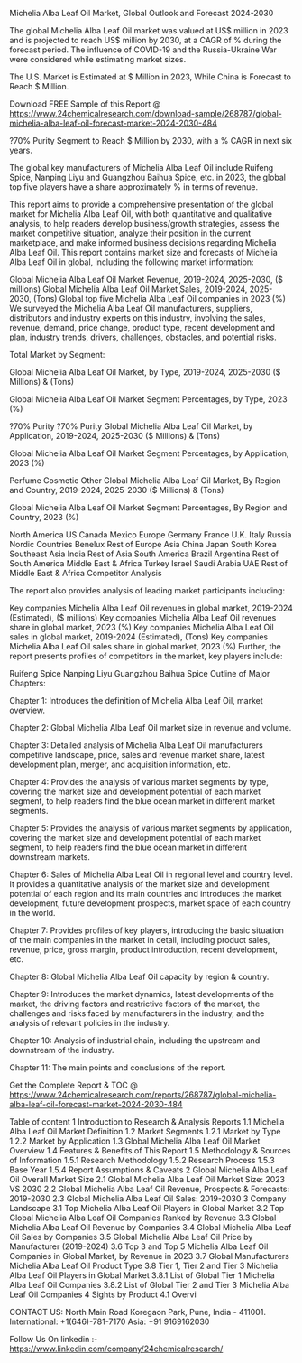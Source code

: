 Michelia Alba Leaf Oil Market, Global Outlook and Forecast 2024-2030

The global Michelia Alba Leaf Oil market was valued at US$ million in 2023 and is projected to reach US$ million by 2030, at a CAGR of % during the forecast period. The influence of COVID-19 and the Russia-Ukraine War were considered while estimating market sizes.

The U.S. Market is Estimated at $ Million in 2023, While China is Forecast to Reach $ Million.

Download FREE Sample of this Report @ https://www.24chemicalresearch.com/download-sample/268787/global-michelia-alba-leaf-oil-forecast-market-2024-2030-484

?70% Purity Segment to Reach $ Million by 2030, with a % CAGR in next six years.

The global key manufacturers of Michelia Alba Leaf Oil include Ruifeng Spice, Nanping Liyu and Guangzhou Baihua Spice, etc. in 2023, the global top five players have a share approximately % in terms of revenue.

This report aims to provide a comprehensive presentation of the global market for Michelia Alba Leaf Oil, with both quantitative and qualitative analysis, to help readers develop business/growth strategies, assess the market competitive situation, analyze their position in the current marketplace, and make informed business decisions regarding Michelia Alba Leaf Oil. This report contains market size and forecasts of Michelia Alba Leaf Oil in global, including the following market information:

Global Michelia Alba Leaf Oil Market Revenue, 2019-2024, 2025-2030, ($ millions)
Global Michelia Alba Leaf Oil Market Sales, 2019-2024, 2025-2030, (Tons)
Global top five Michelia Alba Leaf Oil companies in 2023 (%)
We surveyed the Michelia Alba Leaf Oil manufacturers, suppliers, distributors and industry experts on this industry, involving the sales, revenue, demand, price change, product type, recent development and plan, industry trends, drivers, challenges, obstacles, and potential risks.

Total Market by Segment:

Global Michelia Alba Leaf Oil Market, by Type, 2019-2024, 2025-2030 ($ Millions) & (Tons)

Global Michelia Alba Leaf Oil Market Segment Percentages, by Type, 2023 (%)

?70% Purity
?70% Purity
Global Michelia Alba Leaf Oil Market, by Application, 2019-2024, 2025-2030 ($ Millions) & (Tons)

Global Michelia Alba Leaf Oil Market Segment Percentages, by Application, 2023 (%)

Perfume
Cosmetic
Other
Global Michelia Alba Leaf Oil Market, By Region and Country, 2019-2024, 2025-2030 ($ Millions) & (Tons)

Global Michelia Alba Leaf Oil Market Segment Percentages, By Region and Country, 2023 (%)

North America
US
Canada
Mexico
Europe
Germany
France
U.K.
Italy
Russia
Nordic Countries
Benelux
Rest of Europe
Asia
China
Japan
South Korea
Southeast Asia
India
Rest of Asia
South America
Brazil
Argentina
Rest of South America
Middle East & Africa
Turkey
Israel
Saudi Arabia
UAE
Rest of Middle East & Africa
Competitor Analysis

The report also provides analysis of leading market participants including:

Key companies Michelia Alba Leaf Oil revenues in global market, 2019-2024 (Estimated), ($ millions)
Key companies Michelia Alba Leaf Oil revenues share in global market, 2023 (%)
Key companies Michelia Alba Leaf Oil sales in global market, 2019-2024 (Estimated), (Tons)
Key companies Michelia Alba Leaf Oil sales share in global market, 2023 (%)
Further, the report presents profiles of competitors in the market, key players include:

Ruifeng Spice
Nanping Liyu
Guangzhou Baihua Spice
Outline of Major Chapters:

Chapter 1: Introduces the definition of Michelia Alba Leaf Oil, market overview.

Chapter 2: Global Michelia Alba Leaf Oil market size in revenue and volume.

Chapter 3: Detailed analysis of Michelia Alba Leaf Oil manufacturers competitive landscape, price, sales and revenue market share, latest development plan, merger, and acquisition information, etc.

Chapter 4: Provides the analysis of various market segments by type, covering the market size and development potential of each market segment, to help readers find the blue ocean market in different market segments.

Chapter 5: Provides the analysis of various market segments by application, covering the market size and development potential of each market segment, to help readers find the blue ocean market in different downstream markets.

Chapter 6: Sales of Michelia Alba Leaf Oil in regional level and country level. It provides a quantitative analysis of the market size and development potential of each region and its main countries and introduces the market development, future development prospects, market space of each country in the world.

Chapter 7: Provides profiles of key players, introducing the basic situation of the main companies in the market in detail, including product sales, revenue, price, gross margin, product introduction, recent development, etc.

Chapter 8: Global Michelia Alba Leaf Oil capacity by region & country.

Chapter 9: Introduces the market dynamics, latest developments of the market, the driving factors and restrictive factors of the market, the challenges and risks faced by manufacturers in the industry, and the analysis of relevant policies in the industry.

Chapter 10: Analysis of industrial chain, including the upstream and downstream of the industry.

Chapter 11: The main points and conclusions of the report.

Get the Complete Report & TOC @ https://www.24chemicalresearch.com/reports/268787/global-michelia-alba-leaf-oil-forecast-market-2024-2030-484

Table of content
1 Introduction to Research & Analysis Reports
1.1 Michelia Alba Leaf Oil Market Definition
1.2 Market Segments
1.2.1 Market by Type
1.2.2 Market by Application
1.3 Global Michelia Alba Leaf Oil Market Overview
1.4 Features & Benefits of This Report
1.5 Methodology & Sources of Information
1.5.1 Research Methodology
1.5.2 Research Process
1.5.3 Base Year
1.5.4 Report Assumptions & Caveats
2 Global Michelia Alba Leaf Oil Overall Market Size
2.1 Global Michelia Alba Leaf Oil Market Size: 2023 VS 2030
2.2 Global Michelia Alba Leaf Oil Revenue, Prospects & Forecasts: 2019-2030
2.3 Global Michelia Alba Leaf Oil Sales: 2019-2030
3 Company Landscape
3.1 Top Michelia Alba Leaf Oil Players in Global Market
3.2 Top Global Michelia Alba Leaf Oil Companies Ranked by Revenue
3.3 Global Michelia Alba Leaf Oil Revenue by Companies
3.4 Global Michelia Alba Leaf Oil Sales by Companies
3.5 Global Michelia Alba Leaf Oil Price by Manufacturer (2019-2024)
3.6 Top 3 and Top 5 Michelia Alba Leaf Oil Companies in Global Market, by Revenue in 2023
3.7 Global Manufacturers Michelia Alba Leaf Oil Product Type
3.8 Tier 1, Tier 2 and Tier 3 Michelia Alba Leaf Oil Players in Global Market
3.8.1 List of Global Tier 1 Michelia Alba Leaf Oil Companies
3.8.2 List of Global Tier 2 and Tier 3 Michelia Alba Leaf Oil Companies
4 Sights by Product
4.1 Overvi

CONTACT US:
North Main Road Koregaon Park, Pune, India - 411001.
International: +1(646)-781-7170
Asia: +91 9169162030

Follow Us On linkedin :- https://www.linkedin.com/company/24chemicalresearch/
